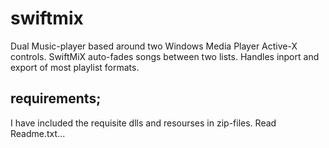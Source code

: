 # swiftmix
Dual Music-player based around two Windows Media Player Active-X controls. SwiftMiX auto-fades songs between two lists. Handles inport and export of most playlist formats.

## requirements;
I have included the requisite dlls and resourses in zip-files. Read Readme.txt...

